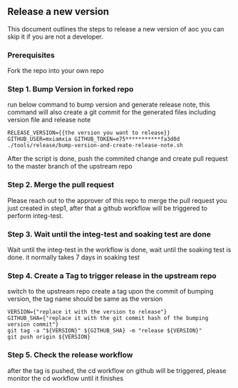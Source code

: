 ## Release a new version

This document outlines the steps to release a new version of aoc
you can skip it if you are not a developer.

### Prerequisites

Fork the repo into your own repo

### Step 1. Bump Version in forked repo

run below command to bump version and generate release note, this command will also create a git commit for the generated files including version file and release note

```
RELEASE_VERSION={{the version you want to release}} GITHUB_USER=mxiamxia GITHUB_TOKEN=e75***********fa3d0d ./tools/release/bump-version-and-create-release-note.sh
```

After the script is done, push the commited change and create pull request to the master branch of the upstream repo

### Step 2. Merge the pull request

Please reach out to the approver of this repo to merge the pull request you just created in step1, after that a github workflow will be triggered to perform integ-test.

### Step 3. Wait until the integ-test and soaking test are done
Wait until the integ-test in the workflow is done, wait until the soaking test is done. it normally takes 7 days in soaking test 

### Step 4. Create a Tag to trigger release in the upstream repo

switch to the upstream repo
create a tag upon the commit of bumping version, the tag name should be same as the version

```
VERSION={"replace it with the version to release"}
GITHUB_SHA={"replace it with the git commit hash of the bumping version commit"}
git tag -a "${VERSION}" ${GITHUB_SHA} -m "release ${VERSION}"  
git push origin ${VERSION}
```

### Step 5. Check the release workflow

after the tag is pushed, the cd workflow on github will be triggered, please monitor the cd workflow until it finishes
